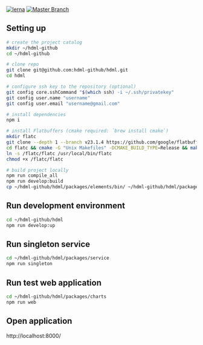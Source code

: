 [![lerna](https://img.shields.io/badge/maintained%20with-lerna-cc00ff.svg)](https://lerna.js.org/)
[![Master Branch](https://github.com/hdml-github/hdml/actions/workflows/master.yml/badge.svg)](https://github.com/hdml-github/hdml/actions/workflows/master.yml)

## Setting up

```bash
# create the project catalog
mkdir ~/hdml-github
cd ~/hdml-github

# clone repo
git clone git@github.com:hdml-github/hdml.git
cd hdml

# configure ssh key to the repository (optional)
git config core.sshCommand "$(which ssh) -i ~/.ssh/privatekey"
git config user.name "username"
git config user.email "username@gmail.com"

# install dependencies
npm i

# install Flatbuffers (cmake required: `brew install cmake`)
mkdir flatc
git clone --depth 1 --branch v23.1.4 https://github.com/google/flatbuffers.git flatc
cd flatc && cmake -G "Unix Makefiles" -DCMAKE_BUILD_TYPE=Release && make
ln -s /flatc/flatc /usr/local/bin/flatc
chmod +x /flatc/flatc

# build project locally
npm run compile_all
npm run develop:build
cp ~/hdml-github/hdml/packages/elements/bin/ ~/hdml-github/hdml/packages/charts/bin
```

## Run development environment

```bash
cd ~/hdml-github/hdml
npm run develop:up
```

## Run singleton service

```bash
cd ~/hdml-github/hdml/packages/service
npm run singleton
```

## Run test web application

```bash
cd ~/hdml-github/hdml/packages/charts
npm run web
```

## Open application

http://localhost:8000/